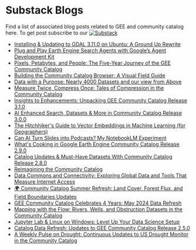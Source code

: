# Substack Blogs

Find a list of associated blog posts related to GEE and community catalog here. To get post subscribe to our [![Substack](https://img.shields.io/badge/Substack-FF6719.svg?style=flat&logo=Substack&logoColor=white)](https://datacommons.substack.com/)

<!-- START_MARKER -->
* [Installing &amp; Updating to GDAL 3.11.0 on Ubuntu: A Ground Up Rewrite](https://datacommons.substack.com/p/installing-and-updating-to-gdal-3110)
* [Plug and Play Earth Engine Search Agents with Google’s Agent Development Kit](https://datacommons.substack.com/p/plug-and-play-earth-engine-search)
* [Pixels, Petabytes, and People: The Five-Year Journey of the GEE Community Catalog](https://datacommons.substack.com/p/pixels-petabytes-and-people-the-five)
* [Building the Community Catalog Browser: A Visual Field Guide](https://datacommons.substack.com/p/building-the-community-catalog-browser)
* [Data with a Purpose: Nearly 4000 Datasets and our view from Above](https://datacommons.substack.com/p/data-with-a-purpose-nearly-4000-datasets)
* [Measure Twice, Compress Once: Tales of Compression in the Community Catalog](https://datacommons.substack.com/p/measure-twice-compress-once-tales)
* [Insights to Enhancements: Unpacking GEE Community Catalog Release 3.1.0](https://datacommons.substack.com/p/insights-to-enhancements-unpacking)
* [AI Enhanced Search, Datasets &amp; More in Community Catalog Release 3.0.0](https://datacommons.substack.com/p/ai-enhanced-search-datasets-and-more)
* [The Hitchhiker's Guide to Vector Embeddings in Machine Learning (for Geographers)](https://datacommons.substack.com/p/the-hitchhikers-guide-to-vector-embeddings)
* [Can AI Turn Slides into Podcasts? My NotebookLM Experiment](https://datacommons.substack.com/p/can-ai-turn-slides-into-podcasts)
* [What's Cooking in Google Earth Engine Community Catalog Release 2.9.0](https://datacommons.substack.com/p/whats-cooking-in-google-earth-engine)
* [Catalog Updates &amp; Must-Have Datasets With Community Catalog Release 2.8.0](https://datacommons.substack.com/p/catalog-updates-and-must-have-datasets)
* [Reimagining the Community Catalog](https://datacommons.substack.com/p/reimagining-the-community-catalog)
* [Data Commons and Connectivity: Exploring Global Data and Tools That Measure Internet Access](https://datacommons.substack.com/p/data-commons-and-connectivity-exploring)
* [🌍 Community Catalog Summer Refresh: Land Cover, Forest Flux, and Field Boundaries Updates](https://datacommons.substack.com/p/community-catalog-summer-refresh)
* [GEE Community Catalog Celebrates 4 Years: May 2024 Data Refresh](https://datacommons.substack.com/p/gee-community-catalog-celebrates)
* [Mapping with the Flow: Rivers, Wells, and Obstruction Datasets in the Community Catalog](https://datacommons.substack.com/p/mapping-with-the-flow-rivers-wells)
* [Jupyter Lab &amp; Linux on Windows: Level Up Your Data Science Setup](https://datacommons.substack.com/p/jupyter-lab-and-linux-on-windows)
* [Catalog Data Refresh: Updates to GEE Community Catalog Release 2.5.0](https://datacommons.substack.com/p/catalog-data-refresh-updates-to-gee)
* [A Weekly Pulse on Drought: Continuous Updates to US Drought Monitor in the Community Catalog](https://datacommons.substack.com/p/a-weekly-pulse-on-drought-bringing)
<!-- END_MARKER -->

<!-- Last updated: Mon May  5 06:32:44 UTC 2025 -->
<!-- Last updated: Mon May  5 06:37:58 UTC 2025 -->
<!-- Updated: Mon May  5 07:05:10 UTC 2025 -->
<!-- Updated: Mon May  5 07:15:43 UTC 2025 -->
<!-- Updated: Tue May  6 00:08:21 UTC 2025 -->
<!-- Updated: Wed May  7 00:07:10 UTC 2025 -->
<!-- Updated: Thu May  8 00:09:15 UTC 2025 -->
<!-- Updated: Fri May  9 00:08:21 UTC 2025 -->
<!-- Updated: Sat May 10 00:07:36 UTC 2025 -->
<!-- Updated: Sun May 11 00:08:42 UTC 2025 -->
<!-- Updated: Mon May 12 00:08:32 UTC 2025 -->
<!-- Updated: Tue May 13 00:09:01 UTC 2025 -->
<!-- Updated: Wed May 14 00:08:22 UTC 2025 -->
<!-- Updated: Thu May 15 00:08:03 UTC 2025 -->
<!-- Updated: Fri May 16 00:07:28 UTC 2025 -->
<!-- Updated: Sat May 17 00:07:46 UTC 2025 -->
<!-- Updated: Sun May 18 00:09:32 UTC 2025 -->
<!-- Updated: Mon May 19 00:08:16 UTC 2025 -->
<!-- Updated: Tue May 20 00:08:17 UTC 2025 -->
<!-- Updated: Wed May 21 00:08:17 UTC 2025 -->
<!-- Updated: Thu May 22 00:07:44 UTC 2025 -->
<!-- Updated: Fri May 23 00:08:34 UTC 2025 -->
<!-- Updated: Sat May 24 00:08:00 UTC 2025 -->
<!-- Updated: Sun May 25 00:08:44 UTC 2025 -->
<!-- Updated: Mon May 26 00:08:16 UTC 2025 -->
<!-- Updated: Tue May 27 00:08:26 UTC 2025 -->
<!-- Updated: Wed May 28 00:08:20 UTC 2025 -->
<!-- Updated: Fri May 30 00:08:46 UTC 2025 -->
<!-- Updated: Sat May 31 00:08:11 UTC 2025 -->
<!-- Updated: Sun Jun  1 00:09:40 UTC 2025 -->
<!-- Updated: Mon Jun  2 00:08:20 UTC 2025 -->
<!-- Updated: Tue Jun  3 00:08:32 UTC 2025 -->
<!-- Updated: Wed Jun  4 00:08:22 UTC 2025 -->
<!-- Updated: Thu Jun  5 00:09:05 UTC 2025 -->
<!-- Updated: Fri Jun  6 00:08:19 UTC 2025 -->
<!-- Updated: Sat Jun  7 00:09:02 UTC 2025 -->
<!-- Updated: Sun Jun  8 00:09:17 UTC 2025 -->
<!-- Updated: Mon Jun  9 00:09:13 UTC 2025 -->
<!-- Updated: Tue Jun 10 00:08:14 UTC 2025 -->
<!-- Updated: Wed Jun 11 00:07:21 UTC 2025 -->
<!-- Updated: Thu Jun 12 00:08:21 UTC 2025 -->
<!-- Updated: Fri Jun 13 00:07:45 UTC 2025 -->
<!-- Updated: Sat Jun 14 00:08:30 UTC 2025 -->
<!-- Updated: Sun Jun 15 00:08:53 UTC 2025 -->
<!-- Updated: Mon Jun 16 00:08:58 UTC 2025 -->
<!-- Updated: Tue Jun 17 00:07:24 UTC 2025 -->
<!-- Updated: Wed Jun 18 00:07:58 UTC 2025 -->
<!-- Updated: Thu Jun 19 00:08:29 UTC 2025 -->
<!-- Updated: Fri Jun 20 00:08:29 UTC 2025 -->
<!-- Updated: Sat Jun 21 00:07:54 UTC 2025 -->
<!-- Updated: Sun Jun 22 00:09:25 UTC 2025 -->
<!-- Updated: Mon Jun 23 00:07:56 UTC 2025 -->
<!-- Updated: Tue Jun 24 00:08:14 UTC 2025 -->
<!-- Updated: Wed Jun 25 00:08:04 UTC 2025 -->
<!-- Updated: Wed Jun 25 05:18:24 UTC 2025 -->
<!-- Updated: Thu Jun 26 00:07:26 UTC 2025 -->
<!-- Updated: Fri Jun 27 00:07:35 UTC 2025 -->
<!-- Updated: Sat Jun 28 00:07:05 UTC 2025 -->
<!-- Updated: Sun Jun 29 00:08:21 UTC 2025 -->
<!-- Updated: Mon Jun 30 00:08:03 UTC 2025 -->
<!-- Updated: Tue Jul  1 00:08:24 UTC 2025 -->
<!-- Updated: Wed Jul  2 00:07:16 UTC 2025 -->
<!-- Updated: Thu Jul  3 00:07:41 UTC 2025 -->
<!-- Updated: Fri Jul  4 00:07:23 UTC 2025 -->
<!-- Updated: Sat Jul  5 00:07:00 UTC 2025 -->
<!-- Updated: Sun Jul  6 00:08:12 UTC 2025 -->
<!-- Updated: Mon Jul  7 00:07:54 UTC 2025 -->
<!-- Updated: Tue Jul  8 00:07:24 UTC 2025 -->
<!-- Updated: Wed Jul  9 00:07:30 UTC 2025 -->
<!-- Updated: Thu Jul 10 00:07:27 UTC 2025 -->
<!-- Updated: Fri Jul 11 00:07:14 UTC 2025 -->
<!-- Updated: Sat Jul 12 00:07:29 UTC 2025 -->
<!-- Updated: Sun Jul 13 00:08:17 UTC 2025 -->
<!-- Updated: Mon Jul 14 00:08:07 UTC 2025 -->
<!-- Updated: Tue Jul 15 00:07:33 UTC 2025 -->
<!-- Updated: Wed Jul 16 00:07:34 UTC 2025 -->
<!-- Updated: Thu Jul 17 00:07:34 UTC 2025 -->
<!-- Updated: Fri Jul 18 00:07:15 UTC 2025 -->
<!-- Updated: Sat Jul 19 00:07:24 UTC 2025 -->
<!-- Updated: Sun Jul 20 00:08:24 UTC 2025 -->
<!-- Updated: Mon Jul 21 00:08:22 UTC 2025 -->
<!-- Updated: Tue Jul 22 00:07:34 UTC 2025 -->
<!-- Updated: Wed Jul 23 00:07:44 UTC 2025 -->
<!-- Updated: Thu Jul 24 00:07:35 UTC 2025 -->
<!-- Updated: Fri Jul 25 00:07:38 UTC 2025 -->
<!-- Updated: Sat Jul 26 00:07:26 UTC 2025 -->
<!-- Updated: Sun Jul 27 00:08:22 UTC 2025 -->
<!-- Updated: Mon Jul 28 00:08:21 UTC 2025 -->
